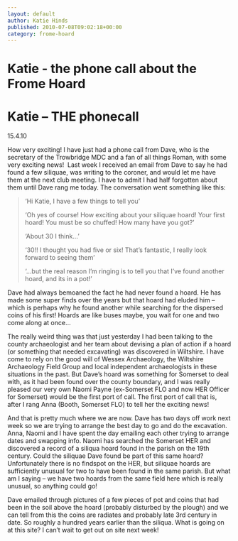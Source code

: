 ```yaml
---
layout: default
author: Katie Hinds
published: 2010-07-08T09:02:18+00:00
category: frome-hoard
---
```

Katie - the phone call about the Frome Hoard
============================================


Katie – THE phonecall
=====================

15.4.10

How very exciting! I have just had a phone call from Dave, who is the secretary of the Trowbridge MDC and a fan of all things Roman, with some very exciting news!  Last week I received an email from Dave to say he had found a few siliquae, was writing to the coroner, and would let me have them at the next club meeting. I have to admit I had half forgotten about them until Dave rang me today. The conversation went something like this:

> ‘Hi Katie, I have a few things to tell you’
> 
> ‘Oh yes of course! How exciting about your siliquae hoard! Your first hoard! You must be so chuffed! How many have you got?’
> 
> ‘About 30 I think…’
> 
> ‘30!! I thought you had five or six! That’s fantastic, I really look forward to seeing them’
> 
> ‘…but the real reason I’m ringing is to tell you that I’ve found another hoard, and its in a pot!’

Dave had always bemoaned the fact he had never found a hoard. He has made some super finds over the years but that hoard had eluded him – which is perhaps why he found another while searching for the dispersed coins of his first! Hoards are like buses maybe, you wait for one and two come along at once…

The really weird thing was that just yesterday I had been talking to the county archaeologist and her team about devising a plan of action if a hoard (or something that needed excavating) was discovered in Wiltshire. I have come to rely on the good will of Wessex Archaeology, the Wiltshire Archaeology Field Group and local independent archaeologists in these situations in the past. But Dave’s hoard was something for Somerset to deal with, as it had been found over the county boundary, and I was really pleased our very own Naomi Payne (ex-Somerset FLO and now HER Officer for Somerset) would be the first port of call. The first port of call that is, after I rang Anna (Booth, Somerset FLO) to tell her the exciting news!

And that is pretty much where we are now. Dave has two days off work next week so we are trying to arrange the best day to go and do the excavation. Anna, Naomi and I have spent the day emailing each other trying to arrange dates and swapping info. Naomi has searched the Somerset HER and discovered a record of a siliqua hoard found in the parish on the 19th century. Could the siliquae Dave found be part of this same hoard? Unfortunately there is no findspot on the HER, but siliquae hoards are sufficiently unusual for two to have been found in the same parish. But what am I saying – we have two hoards from the same field here which is really unusual, so anything could go!

Dave emailed through pictures of a few pieces of pot and coins that had been in the soil above the hoard (probably disturbed by the plough) and we can tell from this the coins are radiates and probably late 3rd century in date. So roughly a hundred years earlier than the siliqua. What is going on at this site? I can’t wait to get out on site next week!